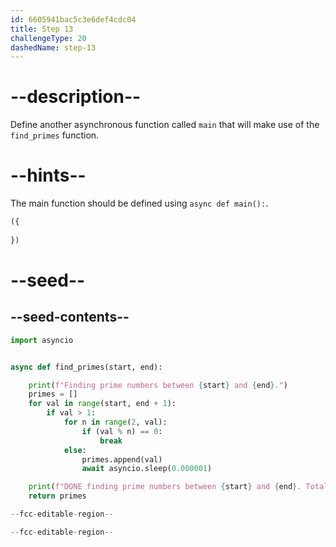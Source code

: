 ```yaml
---
id: 6605941bac5c3e6def4cdc04
title: Step 13
challengeType: 20
dashedName: step-13
---
```


# --description--

Define another asynchronous function called `main` that will make use of the `find_primes` function.

# --hints--

The main function should be defined using `async def main():`.

```js
({
  
})
```

# --seed--

## --seed-contents--

```py
import asyncio


async def find_primes(start, end):

    print(f"Finding prime numbers between {start} and {end}.")
    primes = []
    for val in range(start, end + 1):
        if val > 1:
            for n in range(2, val):
                if (val % n) == 0:
                    break
            else:
                primes.append(val)
                await asyncio.sleep(0.000001)

    print(f"DONE finding prime numbers between {start} and {end}. Total: {len(primes)}")
    return primes

--fcc-editable-region--

--fcc-editable-region--
```
